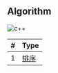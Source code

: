 ## Algorithm

![c++](https://img.shields.io/badge/language-c%2B%2B-orange.svg)

| #    | Type                                                         |
| ---- | ------------------------------------------------------------ |
| 1    | [排序](<https://github.com/juhick/Algorithm/tree/master/Sort>) |

